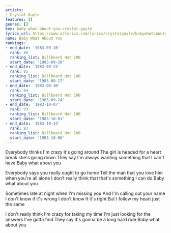 ```yaml
---
artists:
- Crystal Gayle
features: []
genres: []
key: baby-what-about-you-crystal-gayle
lyrics_url: https://www.azlyrics.com/lyrics/crystalgayle/babywhataboutyou.html
name: Baby What About You
rankings:
- end_date: '1983-09-16'
  rank: 88
  ranking_list: Billboard Hot 100
  start_date: '1983-09-10'
- end_date: '1983-09-23'
  rank: 85
  ranking_list: Billboard Hot 100
  start_date: '1983-09-17'
- end_date: '1983-09-30'
  rank: 84
  ranking_list: Billboard Hot 100
  start_date: '1983-09-24'
- end_date: '1983-10-07'
  rank: 83
  ranking_list: Billboard Hot 100
  start_date: '1983-10-01'
- end_date: '1983-10-14'
  rank: 93
  ranking_list: Billboard Hot 100
  start_date: '1983-10-08'
---
```


Everybody thinks I'm crazy it's going around
The girl is headed for a heart break she's going down
They say I'm always wanting something that I can't have
Baby what about you

Everybody says you really ought to go home
Tell the man that you love him when you're all alone
I don't really think that that's something I can do
Baby what about you

Sometimes late at night when I'm missing you
And I'm calling out your name
I don't know if it's wrong I don't know if it's right
But I follow my heart just the same

I don't really think I'm crazy for taking my time
I'm just looking for the answers I've gotta find
They say it's gonna be a long hard ride
Baby what about you



